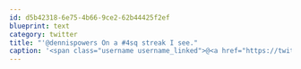```yaml
---
id: d5b42318-6e75-4b66-9ce2-62b44425f2ef
blueprint: text
category: twitter
title: "'@dennispowers On a #4sq streak I see."
caption: '<span class="username username_linked">@<a href="https://twitter.com/dennispowers" title="Dennis Powers">dennispowers</a></span> On a <span class="hashtag hashtag_local">#<a href="http://tweettemp.darylchymko.ca/?tag=4sq">4sq</a> streak I see.'
---
```

